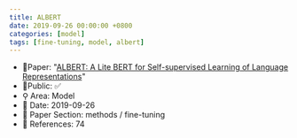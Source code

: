 ```yaml
---
title: ALBERT
date: 2019-09-26 00:00:00 +0800
categories: [model]
tags: [fine-tuning, model, albert]
---
```


- 📙Paper: "[ALBERT: A Lite BERT for Self-supervised Learning of Language Representations](https://www.semanticscholar.org/paper/ALBERT%3A-A-Lite-BERT-for-Self-supervised-Learning-of-Lan-Chen/7a064df1aeada7e69e5173f7d4c8606f4470365b)"
- 🔑Public: ✅
- ⚲ Area: Model
- 📅 Date: 2019-09-26
- 🔎 Paper Section: methods / fine-tuning
- 📝 References: 74
